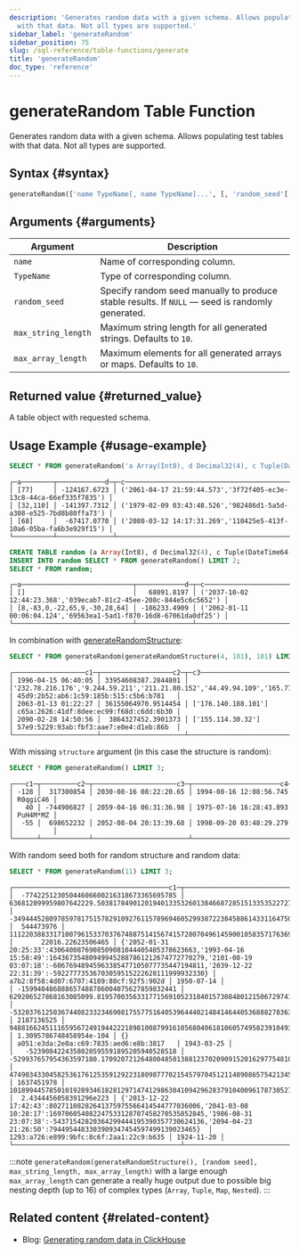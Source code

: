 ```yaml
---
description: 'Generates random data with a given schema. Allows populating test tables
  with that data. Not all types are supported.'
sidebar_label: 'generateRandom'
sidebar_position: 75
slug: /sql-reference/table-functions/generate
title: 'generateRandom'
doc_type: 'reference'
---
```


# generateRandom Table Function

Generates random data with a given schema.
Allows populating test tables with that data.
Not all types are supported.

## Syntax {#syntax}

```sql
generateRandom(['name TypeName[, name TypeName]...', [, 'random_seed'[, 'max_string_length'[, 'max_array_length']]]])
```

## Arguments {#arguments}

| Argument            | Description                                                                                     |
|---------------------|-------------------------------------------------------------------------------------------------|
| `name`              | Name of corresponding column.                                                                   |
| `TypeName`          | Type of corresponding column.                                                                   |
| `random_seed`       | Specify random seed manually to produce stable results. If `NULL` — seed is randomly generated. |
| `max_string_length` | Maximum string length for all generated strings. Defaults to `10`.                              |
| `max_array_length`  | Maximum elements for all generated arrays or maps. Defaults to `10`.                            |

## Returned value {#returned_value}

A table object with requested schema.

## Usage Example {#usage-example}

```sql
SELECT * FROM generateRandom('a Array(Int8), d Decimal32(4), c Tuple(DateTime64(3), UUID)', 1, 10, 2) LIMIT 3;
```

```text
┌─a────────┬────────────d─┬─c──────────────────────────────────────────────────────────────────┐
│ [77]     │ -124167.6723 │ ('2061-04-17 21:59:44.573','3f72f405-ec3e-13c8-44ca-66ef335f7835') │
│ [32,110] │ -141397.7312 │ ('1979-02-09 03:43:48.526','982486d1-5a5d-a308-e525-7bd8b80ffa73') │
│ [68]     │  -67417.0770 │ ('2080-03-12 14:17:31.269','110425e5-413f-10a6-05ba-fa6b3e929f15') │
└──────────┴──────────────┴────────────────────────────────────────────────────────────────────┘
```

```sql
CREATE TABLE random (a Array(Int8), d Decimal32(4), c Tuple(DateTime64(3), UUID)) ENGINE=Memory;
INSERT INTO random SELECT * FROM generateRandom() LIMIT 2;
SELECT * FROM random;
```

```text
┌─a────────────────────────────┬────────────d─┬─c──────────────────────────────────────────────────────────────────┐
│ []                           │   68091.8197 │ ('2037-10-02 12:44:23.368','039ecab7-81c2-45ee-208c-844e5c6c5652') │
│ [8,-83,0,-22,65,9,-30,28,64] │ -186233.4909 │ ('2062-01-11 00:06:04.124','69563ea1-5ad1-f870-16d8-67061da0df25') │
└──────────────────────────────┴──────────────┴────────────────────────────────────────────────────────────────────┘
```

In combination with [generateRandomStructure](../../sql-reference/functions/other-functions.md#generaterandomstructure):

```sql
SELECT * FROM generateRandom(generateRandomStructure(4, 101), 101) LIMIT 3;
```

```text
┌──────────────────c1─┬──────────────────c2─┬─c3─────────────────────────────────────────────────────────────────────────────────────────────────────────────────────────────────────────────────┬─c4──────────────────────────────────────┐
│ 1996-04-15 06:40:05 │ 33954608387.2844801 │ ['232.78.216.176','9.244.59.211','211.21.80.152','44.49.94.109','165.77.195.182','68.167.134.239','212.13.24.185','1.197.255.35','192.55.131.232'] │ 45d9:2b52:ab6:1c59:185b:515:c5b6:b781   │
│ 2063-01-13 01:22:27 │ 36155064970.9514454 │ ['176.140.188.101']                                                                                                                                │ c65a:2626:41df:8dee:ec99:f68d:c6dd:6b30 │
│ 2090-02-28 14:50:56 │  3864327452.3901373 │ ['155.114.30.32']                                                                                                                                  │ 57e9:5229:93ab:fbf3:aae7:e0e4:d1eb:86b  │
└─────────────────────┴─────────────────────┴────────────────────────────────────────────────────────────────────────────────────────────────────────────────────────────────────────────────────┴─────────────────────────────────────────┘
```

With missing `structure` argument (in this case the structure is random):

```sql
SELECT * FROM generateRandom() LIMIT 3;
```

```text
┌───c1─┬─────────c2─┬─────────────────────c3─┬──────────────────────c4─┬─c5───────┐
│ -128 │  317300854 │ 2030-08-16 08:22:20.65 │ 1994-08-16 12:08:56.745 │ R0qgiC46 │
│   40 │ -744906827 │ 2059-04-16 06:31:36.98 │ 1975-07-16 16:28:43.893 │ PuH4M*MZ │
│  -55 │  698652232 │ 2052-08-04 20:13:39.68 │ 1998-09-20 03:48:29.279 │          │
└──────┴────────────┴────────────────────────┴─────────────────────────┴──────────┘
```

With random seed both for random structure and random data:

```sql
SELECT * FROM generateRandom(11) LIMIT 3;
```

```text
┌───────────────────────────────────────c1─┬─────────────────────────────────────────────────────────────────────────────c2─┬─────────────────────────────────────────────────────────────────────────────c3─┬─────────c4─┬─────────────────────────────────────────────────────────────────────────────c5─┬──────────────────────c6─┬─c7──────────────────────────────────────────────────────────────────────────────────────────────────────────────────────────────────────────────────────────────────────────────────────────────────────────────────────────────────────────────────────┬─c8──────────────────────────────────────┬─────────c9─┐
│  -77422512305044606600216318673365695785 │   636812099959807642229.503817849012019401335326013846687285151335352272727523 │ -34944452809785978175157829109276115789694605299387223845886143311647505037529 │  544473976 │ 111220388331710079615337037674887514156741572807049614590010583571763691328563 │       22016.22623506465 │ {'2052-01-31 20:25:33':4306400876908509081044405485378623663,'1993-04-16 15:58:49':164367354809499452887861212674772770279,'2101-08-19 03:07:18':-60676948945963385477105077735447194811,'2039-12-22 22:31:39':-59227773536703059515222628111999932330} │ a7b2:8f58:4d07:6707:4189:80cf:92f5:902d │ 1950-07-14 │
│ -159940486888657488786004075627859832441 │  629206527868163085099.8195700356331771569105231840157308480121506729741348442 │ -53203761250367440823323469081755775164053964440214841464405368882783634063735 │ 2187136525 │  94881662451116595672491944222189810087991610568040618106057495823910493624275 │ 1.3095786748458954e-104 │ {}                                                                                                                                                                                                                                                      │ a051:e3da:2e0a:c69:7835:aed6:e8b:3817   │ 1943-03-25 │
│   -5239084224358020595591895205940528518 │ -529937657954363597180.1709207212648004850138812370209091520162977548101577846 │  47490343304582536176125359129223180987770215457970451211489086575421345731671 │ 1637451978 │ 101899445785010192893461828129714741298630410942962837910400961787305271699002 │  2.4344456058391296e223 │ {'2013-12-22 17:42:43':80271108282641375975566414544777036006,'2041-03-08 10:28:17':169706054082247533128707458270535852845,'1986-08-31 23:07:38':-54371542820364299444195390357730624136,'2094-04-23 21:26:50':7944954483303909347454597499139023465}  │ 1293:a726:e899:9bfc:8c6f:2aa1:22c9:b635 │ 1924-11-20 │
└──────────────────────────────────────────┴────────────────────────────────────────────────────────────────────────────────┴────────────────────────────────────────────────────────────────────────────────┴────────────┴────────────────────────────────────────────────────────────────────────────────┴─────────────────────────┴─────────────────────────────────────────────────────────────────────────────────────────────────────────────────────────────────────────────────────────────────────────────────────────────────────────────────────────────────────────────────────────┴─────────────────────────────────────────┴────────────┘
```

:::note
`generateRandom(generateRandomStructure(), [random seed], max_string_length, max_array_length)` with a large enough `max_array_length` can generate a really huge output due to possible big nesting depth (up to 16) of complex types (`Array`, `Tuple`, `Map`, `Nested`).
:::

## Related content {#related-content}
- Blog: [Generating random data in ClickHouse](https://clickhouse.com/blog/generating-random-test-distribution-data-for-clickhouse)
